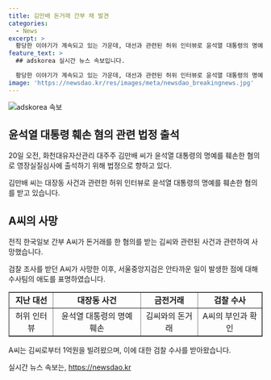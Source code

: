 ```yaml
---
title: 김만배 돈거래 간부 채 발견
categories:
  - News
excerpt: >
  황당한 이야기가 계속되고 있는 가운데, 대선과 관련된 허위 인터뷰로 윤석열 대통령의 명예를 훼손한 혐의로 알려진 화천대유자산관리 대주주 김만배 씨가 영장실질심사에 출석하기 위해 법정으로 향한다. 이전에도 돈거래와 관련된 사건으로 수사를 받은 A씨가 의문의 사망을 맞이했고, 해당 사건은 계속해서 수사되고 있다. A씨의 주장과 회사의 입장이 갈려있는 가운데, 사건은 더욱 복잡해지고 있다.
feature_text: >
  ## adskorea 실시간 뉴스 속보입니다.

  황당한 이야기가 계속되고 있는 가운데, 대선과 관련된 허위 인터뷰로 윤석열 대통령의 명예를 훼손한 혐의로 알려진 화천대유자산관리 대주주 김만배 씨가 영장실질심사에 출석하기 위해 법정으로 향한다. 이전에도 돈거래와 관련된 사건으로 수사를 받은 A씨가 의문의 사망을 맞이했고, 해당 사건은 계속해서 수사되고 있다. A씨의 주장과 회사의 입장이 갈려있는 가운데, 사건은 더욱 복잡해지고 있다.
image: 'https://newsdao.kr/res/images/meta/newsdao_breakingnews.jpg'
---
```


<p><img src="https://newsdao.kr/res/images/meta/newsdao_breakingnews.jpg" alt="adskorea 속보" /></p>

<h2 data-ke-size="size26">윤석열 대통령 훼손 혐의 관련 법정 출석</h2>

<p data-ke-size="size16">20일 오전, 화천대유자산관리 대주주 김만배 씨가 윤석열 대통령의 명예를 훼손한 혐의로 영장실질심사에 출석하기 위해 법정으로 향하고 있다.</p>

<p data-ke-size="size16">김만배 씨는 대장동 사건과 관련한 허위 인터뷰로 윤석열 대통령의 명예를 훼손한 혐의를 받고 있습니다.</p>

<h2 data-ke-size="size26">A씨의 사망</h2>

<p data-ke-size="size16">전직 한국일보 간부 A씨가 돈거래를 한 혐의를 받는 김씨와 관련된 사건과 관련하여 사망했습니다.</p>

<p data-ke-size="size16">검찰 조사를 받던 A씨가 사망한 이후, 서울중앙지검은 안타까운 일이 발생한 점에 대해 수사팀의 애도를 표명하였습니다.</p>

<table style="width: 100%;" border="1">
<tbody>
<tr>
<td style="text-align: center; height: 17px;"><b>지난 대선</b></td>
<td style="text-align: center; height: 17px;"><b>대장동 사건</b></td>
<td style="text-align: center; height: 17px;"><b>금전거래</b></td>
<td style="text-align: center; height: 17px;"><b>검찰 수사</b></td>
</tr>
<tr>
<td style="text-align: center; height: 17px;">허위 인터뷰</td>
<td style="text-align: center; height: 17px;">윤석열 대통령의 명예 훼손</td>
<td style="text-align: center; height: 17px;">김씨와의 돈거래</td>
<td style="text-align: center; height: 17px;">A씨의 부인과 확인</td>
</tr>
</tbody>
</table>

<p data-ke-size="size16">A씨는 김씨로부터 1억원을 빌려왔으며, 이에 대한 검찰 수사를 받아왔습니다.</p>
실시간 뉴스 속보는, <a href="https://newsdao.kr" rel="dofollow">https://newsdao.kr</a>


